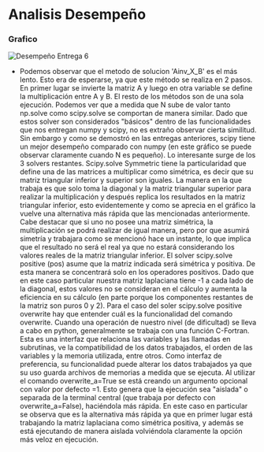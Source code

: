 
# Analisis Desempeño

### Grafico
![Desempeño Entrega 6](https://user-images.githubusercontent.com/43649125/90345901-a2861f80-dff2-11ea-94fc-07226e50ea0d.png)

* Podemos observar que el metodo de solucion 'Ainv_X_B' es el más lento. Esto era de esperarse, ya que este método se realiza en 2 pasos. En primer lugar se invierte la matriz A y luego en otra variable se define la multiplicación entre A y B.
El resto de los métodos son de una sola ejecución. Podemos ver que a medida que N sube de valor tanto np.solve como scipy.solve se comportan de manera similar. Dado que estos solver son considerados "básicos" dentro de las funcionalidades que nos entregan numpy y scipy, no es extraño observar cierta similitud. Sin embargo y como se demostró en las entregas anteriores, scipy tiene un mejor desempeño comparado con numpy (en este gráfico se puede observar claramente cuando N es pequeño).
Lo interesante surge de los 3 solvers restantes. Scipy.solve Symmetric tiene la particularidad que define una de las matrices a multiplicar como simétrica, es decir que su matriz triangular inferior y superior son iguales. La manera en la que trabaja es que solo toma la diagonal y la matriz triangular superior para realizar la multiplicación y después replica los resultados en la matriz triangular inferior, esto evidentemente y como se aprecia en el gráfico la vuelve una alternativa más rápida que las mencionadas anteriormente. Cabe destacar que si uno no posee una matriz simétrica, la multiplicación se podrá realizar de igual manera, pero por que asumirá simetría y trabajara como se mencionó hace un instante, lo que implica que el resultado no será el real ya que no estará considerando los valores reales de la matriz triangular inferior.
El solver scipy.solve positive (pos) asume que la matriz indicada será simétrica y positiva. De esta manera se concentrará solo en los operadores positivos. Dado que en este caso particular nuestra matriz laplaciana tiene -1 a cada lado de la diagonal, estos valores no se consideran en el cálculo y aumenta la eficiencia en su cálculo (en parte porque los componentes restantes de la matriz son puros 0 y 2). Para el caso del soler scipy.solve positive overwrite hay que entender cuál es la funcionalidad del comando overwrite.
Cuando una operación de nuestro nivel (de dificultad) se lleva a cabo en python, generalmente se trabaja con una función C-Fortran. Esta es una interfaz que relaciona las variables y las llamadas en subrutinas, ve la compatibilidad de los datos trabajados, el orden de las variables y la memoria utilizada, entre otros. Como interfaz de preferencia, su funcionalidad puede alterar los datos trabajados ya que su uso guarda archivos de memorias a medida que se ejecuta. Al utilizar el comando overwrite_a=True se está creando un argumento opcional con valor por defecto =1. Esto genera que la ejecución sea "aislada" o separada de la terminal central (que trabaja por defecto con overwrite_a=False), haciéndola más rápida. En este caso en particular se observa que es la alternativa más rápida ya que en primer lugar está trabajando la matriz laplaciana como simétrica positiva, y además se está ejecutando de manera aislada volviéndola claramente la opción más veloz en ejecución.

